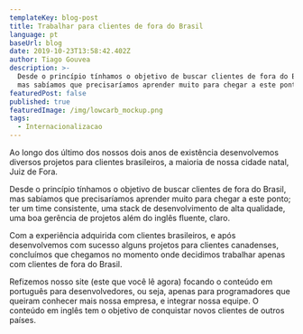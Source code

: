 ```yaml
---
templateKey: blog-post
title: Trabalhar para clientes de fora do Brasil
language: pt
baseUrl: blog
date: 2019-10-23T13:58:42.402Z
author: Tiago Gouvea
description: >-
  Desde o princípio tínhamos o objetivo de buscar clientes de fora do Brasil,
  mas sabíamos que precisaríamos aprender muito para chegar a este ponto
featuredPost: false
published: true
featuredImage: /img/lowcarb_mockup.png
tags:
  - Internacionalizacao
---
```


Ao longo dos último dos nossos dois anos de existência desenvolvemos diversos projetos para clientes brasileiros, a maioria de nossa cidade natal, Juiz de Fora.

Desde o princípio tínhamos o objetivo de buscar clientes de fora do Brasil, mas sabíamos que precisaríamos aprender muito para chegar a este ponto; ter um time consistente, uma stack de desenvolvimento de alta qualidade, uma boa gerência de projetos além do inglês fluente, claro.

Com a experiência adquirida com clientes brasileiros, e após desenvolvemos com sucesso alguns projetos para clientes canadenses, concluímos que chegamos no momento onde decidimos trabalhar apenas com clientes de fora do Brasil.

Refizemos nosso site (este que você lê agora) focando o conteúdo em português para desenvolvedores, ou seja, apenas para programadores que queiram conhecer mais nossa empresa, e integrar nossa equipe. O conteúdo em inglês tem o objetivo de conquistar novos clientes de outros países.

